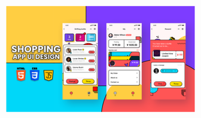 <img alt="ecommerce website design.png" src="https://github.com/animation-coding/shopping_app_ui/blob/main/ecommerce%20website%20design.png?raw=true">
